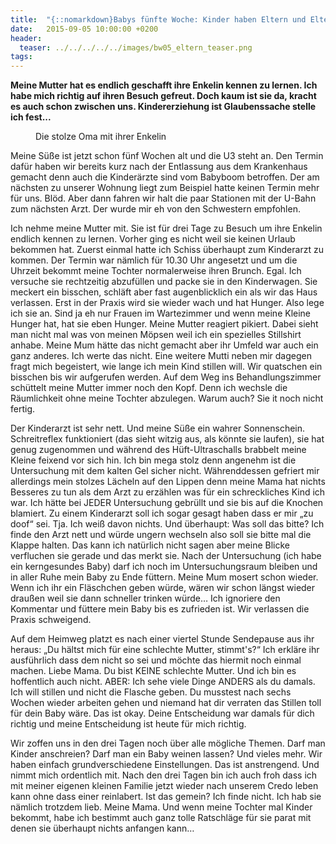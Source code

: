 ```yaml
---
title:  "{::nomarkdown}​Babys fünfte Woche: Kinder haben Eltern und Eltern haben Ansichten…{:/}"
date:   2015-09-05 10:00:00 +0200
header:
  teaser: ../../../../../images/bw05_eltern_teaser.png
tags:
---
```

**Meine Mutter hat es endlich geschafft ihre Enkelin kennen zu lernen. Ich habe mich richtig auf ihren Besuch gefreut. Doch kaum ist sie da, kracht es auch schon zwischen uns. Kindererziehung ist Glaubenssache stelle ich fest...**

<figure>
  <img src="../../../../../images/bw05_eltern.jpg" alt="">
  <figcaption>Die stolze Oma mit ihrer Enkelin</figcaption>
</figure>

Meine Süße ist jetzt schon fünf Wochen alt und die U3 steht an. Den Termin dafür haben wir bereits kurz nach der Entlassung aus dem Krankenhaus gemacht denn auch die Kinderärzte sind vom Babyboom betroffen. Der am nächsten zu unserer Wohnung liegt zum Beispiel hatte keinen Termin mehr für uns. Blöd. Aber dann fahren wir halt die paar Stationen mit der U-Bahn zum nächsten Arzt. Der wurde mir eh von den Schwestern empfohlen.


Ich nehme meine Mutter mit. Sie ist für drei Tage zu Besuch um ihre Enkelin endlich kennen zu lernen. Vorher ging es nicht weil sie keinen Urlaub bekommen hat. Zuerst einmal hatte ich Schiss überhaupt zum Kinderarzt zu kommen. Der Termin war nämlich für 10.30 Uhr angesetzt und um die Uhrzeit bekommt meine Tochter normalerweise ihren Brunch. Egal. Ich versuche sie rechtzeitig abzufüllen und packe sie in den Kinderwagen. Sie meckert ein bisschen, schläft aber fast augenblicklich ein als wir das Haus verlassen. Erst in der Praxis wird sie wieder wach und hat Hunger. Also lege ich sie an. Sind ja eh nur Frauen im Wartezimmer und wenn meine Kleine Hunger hat, hat sie eben Hunger. Meine Mutter reagiert pikiert. Dabei sieht man nicht mal was von meinen Möpsen weil ich ein spezielles Stillshirt anhabe. Meine Mum hätte das nicht gemacht aber ihr Umfeld war auch ein ganz anderes. Ich werte das nicht. Eine weitere Mutti neben mir dagegen fragt mich begeistert, wie lange ich mein Kind stillen will. Wir quatschen ein bisschen bis wir aufgerufen werden. Auf dem Weg ins Behandlungszimmer schüttelt meine Mutter immer noch den Kopf. Denn ich wechsle die Räumlichkeit ohne meine Tochter abzulegen. Warum auch? Sie it noch nicht fertig.

Der Kinderarzt ist sehr nett. Und meine Süße ein wahrer Sonnenschein. Schreitreflex funktioniert (das sieht witzig aus, als könnte sie laufen), sie hat genug zugenommen und während des Hüft-Ultraschalls brabbelt meine Kleine feixend vor sich hin. Ich bin mega stolz denn angenehm ist die Untersuchung mit dem kalten Gel sicher nicht. Währenddessen gefriert mir allerdings mein stolzes Lächeln auf den Lippen denn meine Mama hat nichts Besseres zu tun als dem Arzt zu erzählen was für ein schreckliches Kind ich war. Ich hätte bei JEDER Untersuchung gebrüllt und sie bis auf die Knochen blamiert. Zu einem Kinderarzt soll ich sogar gesagt haben dass er mir „zu doof“ sei. Tja. Ich weiß davon nichts. Und überhaupt: Was soll das bitte? Ich finde den Arzt nett und würde ungern wechseln also soll sie bitte mal die Klappe halten. Das kann ich natürlich nicht sagen aber meine Blicke verfluchen sie gerade und das merkt sie. Nach der Untersuchung (ich habe ein kerngesundes Baby) darf ich noch im Untersuchungsraum bleiben und in aller Ruhe mein Baby zu Ende füttern. Meine Mum mosert schon wieder. Wenn ich ihr ein Fläschchen geben würde, wären wir schon längst wieder draußen weil sie dann schneller trinken würde… Ich ignoriere den Kommentar und füttere mein Baby bis es zufrieden ist. Wir verlassen die Praxis schweigend.

Auf dem Heimweg platzt es nach einer viertel Stunde Sendepause aus ihr heraus: „Du hältst mich für eine schlechte Mutter, stimmt's?“ Ich erkläre ihr ausführlich dass dem nicht so sei und möchte das hiermit noch einmal machen. Liebe Mama. Du bist KEINE schlechte Mutter. Und ich bin es hoffentlich auch nicht. ABER: Ich sehe viele Dinge ANDERS als du damals. Ich will stillen und nicht die Flasche geben. Du musstest nach sechs Wochen wieder arbeiten gehen und niemand hat dir verraten das Stillen toll für dein Baby wäre. Das ist okay. Deine Entscheidung war damals für dich richtig und meine Entscheidung ist heute für mich richtig.

Wir zoffen uns in den drei Tagen noch über alle mögliche Themen. Darf man Kinder anschreien? Darf man ein Baby weinen lassen? Und vieles mehr. Wir haben einfach grundverschiedene Einstellungen. Das ist anstrengend. Und nimmt mich ordentlich mit. Nach den drei Tagen bin ich auch froh dass ich mit meiner eigenen kleinen Familie jetzt wieder nach unserem Credo leben kann ohne dass einer reinlabert. Ist das gemein? Ich finde nicht. Ich hab sie nämlich trotzdem lieb. Meine Mama. Und wenn meine Tochter mal Kinder bekommt, habe ich bestimmt auch ganz tolle Ratschläge für sie parat mit denen sie überhaupt nichts anfangen kann…